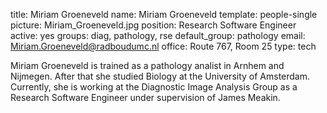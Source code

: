 title: Miriam Groeneveld
name: Miriam Groeneveld
template: people-single
picture: Miriam_Groeneveld.jpg
position: Research Software Engineer
active: yes
groups: diag, pathology, rse
default_group: pathology
email: Miriam.Groeneveld@radboudumc.nl
office: Route 767, Room 25
type: tech

Miriam Groeneveld is trained as a pathology analist in Arnhem and Nijmegen. After that she studied Biology at the University of Amsterdam. Currently, she is working at the Diagnostic Image Analysis Group as a Research Software Engineer under supervision of James Meakin​.
